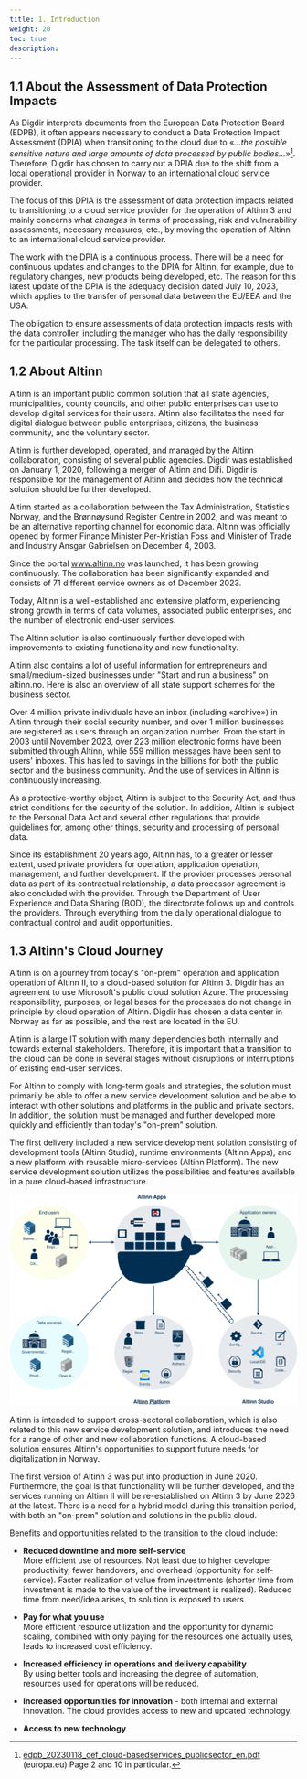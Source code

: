 ```yaml
---
title: 1. Introduction
weight: 20
toc: true
description: 
---
```


## 1.1 About the Assessment of Data Protection Impacts

As Digdir interprets documents from the European Data Protection Board (EDPB), it often appears necessary to conduct a
Data Protection Impact Assessment (DPIA) when transitioning to the cloud due to «*...the possible sensitive nature and
large amounts of data processed by public bodies...*»[^1]. Therefore, Digdir has chosen to carry out a DPIA due to the
shift from a local operational provider in Norway to an international cloud service provider.

The focus of this DPIA is the assessment of data protection impacts related to transitioning to a cloud service provider
for the operation of Altinn 3 and mainly concerns what *changes* in terms of processing, risk and vulnerability
assessments, necessary measures, etc., by moving the operation of Altinn to an international cloud service
provider.

The work with the DPIA is a continuous process. There will be a need for continuous updates and changes to the DPIA for
Altinn, for example, due to regulatory changes, new products being developed, etc. The reason for this latest update of
the DPIA is the adequacy decision dated July 10, 2023, which applies to the transfer of personal data between the EU/EEA
and the USA.

The obligation to ensure assessments of data protection impacts rests with the data controller, including the manager
who has the daily responsibility for the particular processing. The task itself can be delegated to others.

## 1.2 About Altinn

Altinn is an important public common solution that all state agencies, municipalities, county councils, and other public
enterprises can use to develop digital services for their users. Altinn also facilitates the need for digital dialogue
between public enterprises, citizens, the business community, and the voluntary sector.

Altinn is further developed, operated, and managed by the Altinn collaboration, consisting of several public agencies.
Digdir was established on January 1, 2020, following a merger of Altinn and Difi. Digdir is responsible for the
management of Altinn and decides how the technical solution should be further developed.

Altinn started as a collaboration between the Tax Administration, Statistics Norway, and the Brønnøysund Register Centre
in 2002, and was meant to be an alternative reporting channel for economic data. Altinn was officially opened by
former Finance Minister Per-Kristian Foss and Minister of Trade and Industry Ansgar Gabrielsen on December 4, 2003.

Since the portal www.altinn.no was launched, it has been growing continuously. The collaboration has been significantly
expanded and consists of 71 different service owners as of December 2023.

Today, Altinn is a well-established and extensive platform, experiencing strong growth in terms of data volumes,
associated public enterprises, and the number of electronic end-user services.

The Altinn solution is also continuously further developed with improvements to existing functionality and new
functionality.

Altinn also contains a lot of useful information for entrepreneurs and small/medium-sized businesses under "Start and
run a business" on altinn.no. Here is also an overview of all state support schemes for the business sector.

Over 4 million private individuals have an inbox (including «archive») in Altinn through their social security number,
and over 1 million businesses are registered as users through an organization number. From the start in 2003 until
November 2023, over 223 million electronic forms have been submitted through Altinn, while 559 million messages have
been sent to users' inboxes. This has led to savings in the billions for both the public sector and the business
community. And the use of services in Altinn is continuously increasing.

As a protective-worthy object, Altinn is subject to the Security Act, and thus strict conditions for the security of the
solution. In addition, Altinn is subject to the Personal Data Act and several other regulations that provide guidelines
for, among other things, security and processing of personal data.

Since its establishment 20 years ago, Altinn has, to a greater or lesser extent, used private providers for operation,
application operation, management, and further development. If the provider processes personal data as part of its
contractual relationship, a data processor agreement is also concluded with the provider. Through the Department of User
Experience and Data Sharing (BOD), the directorate follows up and controls the providers. Through everything from the
daily operational dialogue to contractual control and audit opportunities.

## 1.3 Altinn's Cloud Journey

Altinn is on a journey from today's "on-prem" operation and application operation of Altinn II, to a cloud-based
solution for Altinn 3. Digdir has an agreement to use Microsoft's public cloud solution Azure. The processing
responsibility, purposes, or legal bases for the processes do not change in principle by cloud operation of Altinn.
Digdir has chosen a data center in Norway as far as possible, and the rest are located in the EU.

Altinn is a large IT solution with many dependencies both internally and towards external stakeholders. Therefore, it is
important that a transition to the cloud can be done in several stages without disruptions or interruptions of existing
end-user services.

For Altinn to comply with long-term goals and strategies, the solution must primarily be able to offer a new service
development solution and be able to interact with other solutions and platforms in the public and private sectors. In
addition, the solution must be managed and further developed more quickly and efficiently than today's "on-prem"
solution.

The first delivery included a new service development solution consisting of development tools (Altinn Studio), runtime
environments (Altinn Apps), and a new platform with reusable micro-services (Altinn Platform). The new service
development solution utilizes the possibilities and features available in a pure cloud-based infrastructure.

![Concept](/nb/community/about/concept3.svg "Altinn 3 concept")

Altinn is intended to support cross-sectoral collaboration, which is also related to this new service development
solution, and introduces the need for a range of other and new collaboration functions. A cloud-based solution ensures
Altinn's opportunities to support future needs for digitalization in Norway.

The first version of Altinn 3 was put into production in June 2020. Furthermore, the goal is that functionality will be
further developed, and the services running on Altinn II will be re-established on Altinn 3 by June 2026 at the latest.
There is a need for a hybrid model during this transition period, with both an "on-prem" solution and solutions in the
public cloud.

Benefits and opportunities related to the transition to the cloud include:

- **Reduced downtime and more self-service**  
More efficient use of resources. Not least due to higher developer productivity, fewer handovers, and overhead
(opportunity for self-service). Faster realization of value from investments (shorter time from investment is made to
the value of the investment is realized). Reduced time from need/idea arises, to solution is exposed to users.

- **Pay for what you use**  
More efficient resource utilization and the opportunity for dynamic scaling, combined with only paying for the resources
one actually uses, leads to increased cost efficiency.

- **Increased efficiency in operations and delivery capability**  
By using better tools and increasing the degree of automation, resources used for operations will be reduced.

- **Increased opportunities for innovation** - both internal and external innovation. The cloud provides access to new
  and updated technology.

- **Access to new technology**


[^1]: [edpb_20230118_cef_cloud-basedservices_publicsector_en.pdf](https://www.edpb.europa.eu/system/files/2023-01/edpb_20230118_cef_cloud-basedservices_publicsector_en.pdf) (europa.eu) Page 2 and 10 in particular.